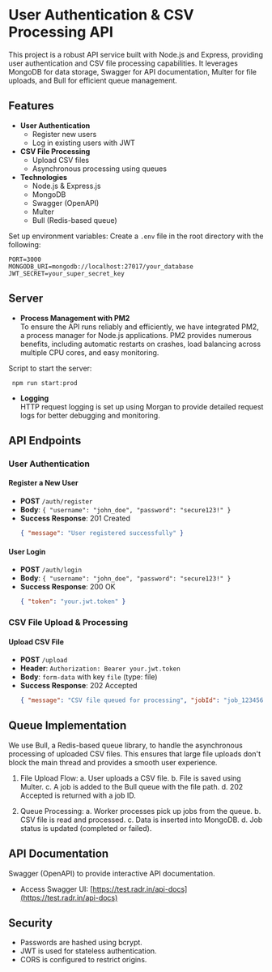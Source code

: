 # User Authentication & CSV Processing API

This project is a robust API service built with Node.js and Express, providing user authentication and CSV file processing capabilities. It leverages MongoDB for data storage, Swagger for API documentation, Multer for file uploads, and Bull for efficient queue management.

## Features

- **User Authentication**
    - Register new users
    - Log in existing users with JWT
- **CSV File Processing**
    - Upload CSV files
    - Asynchronous processing using queues
- **Technologies**
    - Node.js & Express.js
    - MongoDB
    - Swagger (OpenAPI)
    - Multer
    - Bull (Redis-based queue)

Set up environment variables:
   Create a `.env` file in the root directory with the following:
   ```
   PORT=3000
   MONGODB_URI=mongodb://localhost:27017/your_database
   JWT_SECRET=your_super_secret_key
   ```

## Server
- <b>Process Management with PM2</b><br>
To ensure the API runs reliably and efficiently, we have integrated PM2, a process manager for Node.js applications. PM2 provides numerous benefits, including automatic restarts on crashes, load balancing across multiple CPU cores, and easy monitoring.

Script to start the server:
   ```
    npm run start:prod
   ```
- <b>Logging</b><br>
HTTP request logging is set up using Morgan to provide detailed request logs for better debugging and monitoring.


## API Endpoints

### User Authentication

#### Register a New User
- **POST** `/auth/register`
- **Body**: `{ "username": "john_doe", "password": "secure123!" }`
- **Success Response**: 201 Created
  ```json
  { "message": "User registered successfully" }
  ```

#### User Login
- **POST** `/auth/login`
- **Body**: `{ "username": "john_doe", "password": "secure123!" }`
- **Success Response**: 200 OK
  ```json
  { "token": "your.jwt.token" }
  ```

### CSV File Upload & Processing

#### Upload CSV File
- **POST** `/upload`
- **Header**: `Authorization: Bearer your.jwt.token`
- **Body**: `form-data` with key `file` (type: file)
- **Success Response**: 202 Accepted
  ```json
  { "message": "CSV file queued for processing", "jobId": "job_123456" }
  ```

## Queue Implementation

We use Bull, a Redis-based queue library, to handle the asynchronous processing of uploaded CSV files. This ensures that large file uploads don't block the main thread and provides a smooth user experience.

1. File Upload Flow:
   a. User uploads a CSV file.
   b. File is saved using Multer.
   c. A job is added to the Bull queue with the file path.
   d. 202 Accepted is returned with a job ID.

2. Queue Processing:
   a. Worker processes pick up jobs from the queue.
   b. CSV file is read and processed.
   c. Data is inserted into MongoDB.
   d. Job status is updated (completed or failed).

## API Documentation



Swagger (OpenAPI) to provide interactive API documentation.
- Access Swagger UI: [https://test.radr.in/api-docs](https://test.radr.in/api-docs)

## Security

- Passwords are hashed using bcrypt.
- JWT is used for stateless authentication.
- CORS is configured to restrict origins.

